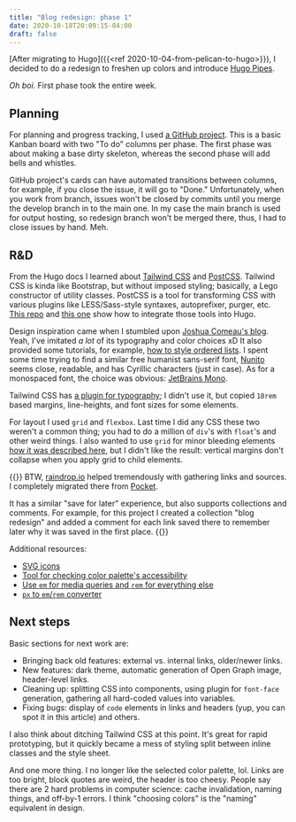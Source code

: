```yaml
---
title: "Blog redesign: phase 1"
date: 2020-10-18T20:09:15-04:00
draft: false
---
```



[After migrating to Hugo]({{<ref 2020-10-04-from-pelican-to-hugo>}}), I decided to do a redesign to freshen up colors and introduce [Hugo Pipes](https://gohugo.io/hugo-pipes/).

*Oh boi.* First phase took the entire week. 

## Planning

For planning and progress tracking, I used [a GitHub project](https://github.com/aviskase/aviskase.github.io/projects/1). This is a basic Kanban board with two "To do" columns per phase. The first phase was about making a base dirty skeleton, whereas the second phase will add bells and whistles.

GitHub project's cards can have automated transitions between columns, for example, if you close the issue, it will go to "Done." Unfortunately, when you work from branch, issues won't be closed by commits until you merge the develop branch in to the main one. In my case the main branch is used for output hosting, so redesign branch won't be merged there, thus, I had to close issues by hand. Meh.

## R&D

From the Hugo docs I learned about [Tailwind CSS](https://tailwindcss.com/) and [PostCSS](https://postcss.org/). Tailwind CSS is kinda like Bootstrap, but without imposed styling; basically, a Lego constructor of utility classes. PostCSS is a tool for transforming CSS with various plugins like LESS/Sass-style syntaxes, autoprefixer, purger, etc. [This repo](https://github.com/diegosanchezp/blog-portfolio) and [this one](https://github.com/leonardofaria/bento) show how to integrate those tools into Hugo.

Design inspiration came when I stumbled upon [Joshua Comeau's blog](https://joshwcomeau.com/). Yeah, I've imitated *a lot* of its typography and color choices xD It also provided some tutorials, for example, [how to style ordered lists](https://joshwcomeau.com/css/styling-ordered-lists-with-css-counters/). I spent some time trying to find a similar free humanist sans-serif font, [Nunito](https://fonts.google.com/specimen/Nunito) seems close, readable, and has Cyrillic characters (just in case). As for a monospaced font, the choice was obvious: [JetBrains Mono](https://www.jetbrains.com/lp/mono/).

Tailwind CSS has [a plugin for typography](https://tailwindcss-typography.netlify.app/); I didn't use it, but copied `18rem` based margins, line-heights, and font sizes for some elements. 

For layout I used `grid` and `flexbox`. Last time I did any CSS these two weren't a common thing; you had to do a million of `div`'s with `float`'s and other weird things. I also wanted to use `grid` for minor bleeding elements [how it was described here](https://joshwcomeau.com/css/full-bleed/), but I didn't like the result: vertical margins don't collapse when you apply grid to child elements.


{{<note title="">}}
BTW, [raindrop.io](https://raindrop.io/) helped tremendously with gathering links and sources. I completely migrated there from [Pocket](http://getpocket.com/). 

It has a similar "save for later" experience, but also supports collections and comments. For example, for this project I created a collection "blog redesign" and added a comment for each link saved there to remember later why it was saved in the first place.
{{</note>}}

Additional resources:

- [SVG icons](https://iconsvg.xyz/)
- [Tool for checking color palette's accessibility](https://toolness.github.io/accessible-color-matrix/)
- [Use `em` for media queries and `rem` for everything else](https://stackoverflow.com/questions/11799236/should-i-use-px-or-rem-value-units-in-my-css/43131958#43131958)
- [`px` to `em`/`rem` converter](http://pxtoem.com/)


## Next steps

Basic sections for next work are:

- Bringing back old features: external vs. internal links, older/newer links.
- New features: dark theme, automatic generation of Open Graph image, header-level links.
- Cleaning up: splitting CSS into components, using plugin for `font-face` generation, gathering all hard-coded values into variables.
- Fixing bugs: display of `code` elements in links and headers (yup, you can spot it in this article) and others.

I also think about ditching Tailwind CSS at this point. It's great for rapid prototyping, but it quickly became a mess of styling split between inline classes and the style sheet.

And one more thing. I no longer like the selected color palette, lol. Links are too bright, block quotes are weird, the header is too cheesy. People say there are 2 hard problems in computer science: cache invalidation, naming things, and off-by-1 errors. I think "choosing colors" is the "naming" equivalent in design.